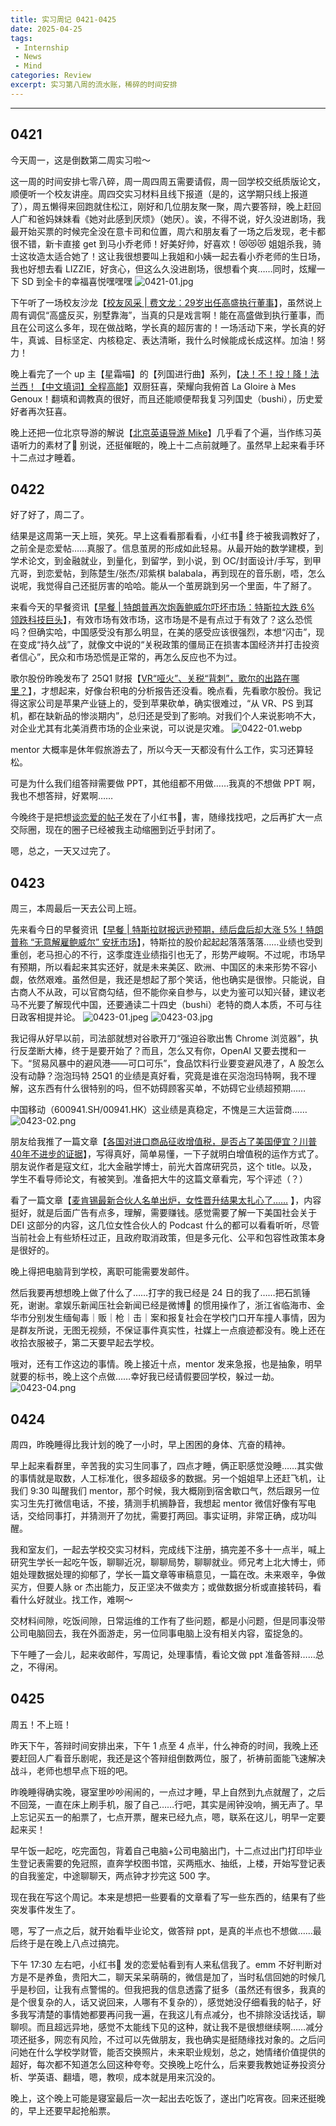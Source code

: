 ```yaml
---
title: 实习周记 0421-0425
date: 2025-04-25
tags: 
 - Internship
 - News
 - Mind
categories: Review
excerpt: 实习第八周的流水账，稀碎的时间安排
---
```


---


## 0421
今天周一，这是倒数第二周实习啦～

这一周的时间安排七零八碎，周一周四周五需要请假，周一回学校交纸质版论文，顺便听一个校友讲座。周四交实习材料且线下报道（是的，这学期只线上报道了），周五懒得来回跑就住松江，刚好和几位朋友聚一聚，周六要答辩，晚上赶回人广和爸妈妹妹看《她对此感到厌烦》（她厌）。诶，不得不说，好久没进剧场，我最开始买票的时候完全没在意卡司和位置，周六和朋友看了一场之后发现，老卡都很不错，新卡直接 get 到马小乔老师！好美好帅，好喜欢！😻😻😻 姐姐杀我，骑士这妆造太适合她了！这让我很想要叫上我姐和小姨一起去看小乔老师的生日场，我也好想去看 LIZZIE，好贪心，但这么久没进剧场，很想看个爽……同时，炫耀一下 SD 到全卡的幸福喜悦嘿嘿嘿
![0421-01.jpg](/images/0421-01.jpg)


下午听了一场校友沙龙【[校友风采 | 费文龙：29岁出任高盛执行董事](https://mp.weixin.qq.com/s/xv-K9t4bek-6MTT2oJW-Qg)】，虽然说上周有调侃“高盛反买，别墅靠海”，当真的只是戏言啊！能在高盛做到执行董事，而且在公司这么多年，现在做战略，学长真的超厉害的！一场活动下来，学长真的好牛，真诚、目标坚定、内核稳定、表达清晰，我什么时候能成长成这样。加油！努力！

晚上看完了一个 up 主【星霜喵】的【列国进行曲】系列，【[决！不！投！降！法兰西！【中文填词】全程高能](https://www.bilibili.com/video/BV1q2BLY3EZf?spmid=main.my-history-search-result.option-more.0)】双厨狂喜，荣耀向我俯首 La Gloire à Mes Genoux！翻填和调教真的很好，而且还能顺便帮我复习列国史（bushi），历史爱好者再次狂喜。

晚上还把一位北京导游的解说【[北京英语导游 Mike](https://www.xiaohongshu.com/user/profile/5a81076b4eacab46bef51618?xsec_token=YB6qm9hp4l1QSe2yBkRIvmvByfTs0L3LfajagR_N-nfjU=&xsec_source=app_share&xhsshare=CopyLink&appuid=62ce6b2b00000000020004ef&apptime=1745286090&share_id=29e258173f214c76b75f4b79e51d7827)】几乎看了个遍，当作练习英语听力的素材了🤣 别说，还挺催眠的，晚上十二点前就睡了。虽然早上起来看手环十二点过才睡着。


## 0422
好了好了，周二了。

结果是这周第一天上班，笑死。早上这看看那看看，小红书🍠 终于被我调教好了，之前全是恋爱帖……真服了。信息茧房的形成如此轻易。从最开始的数学建模，到学术论文，到金融就业，到量化，到留学，到小说，到 OC/封面设计/手写，到甲亢哥，到恋爱帖，到陈楚生/张杰/邓紫棋 balabala，再到现在的音乐剧，唔，怎么说呢，我觉得自己还挺厉害的哈哈。能从一个茧房跳到另一个里面，牛了掰了。

来看今天的早餐资讯【[早餐 | 特朗普再次炮轰鲍威尔吓坏市场：特斯拉大跌 6% 领跌科技巨头](https://longportapp.cn/zh-CN/news/236856480?locale=zh-CN&channel=n236856480&invite-code=P2EGM8&app_id=longbridge)】，有效市场有效市场，这市场是不是有点过于有效了？这么恐慌吗？但确实哈，中国感受没有那么明显，在美的感受应该很强烈，本想“闪击”，现在变成“持久战”了，就像文中说的“关税政策的僵局正在损害本国经济并打击投资者信心”，民众和市场恐慌是正常的，再怎么反应也不为过。

歌尔股份昨晚发布了 25Q1 财报【[VR“哑火”、关税“背刺”，歌尔的出路在哪里？]()】，才想起来，好像台积电的分析报告还没看。晚点看，先看歌尔股份。我记得这家公司是苹果产业链上的，受到苹果砍单，确实很难过，“从 VR、PS 到耳机，都在缺新品的惨淡期内”，总归还是受到了影响。对我们个人来说影响不大，对企业尤其有北美消费市场的企业来说，可以说是灾难。
![0422-01.webp](/images/0422-01.webp)

mentor 大概率是休年假旅游去了，所以今天一天都没有什么工作，实习还算轻松。

可是为什么我们组答辩需要做 PPT，其他组都不用做……我真的不想做 PPT 啊，我也不想答辩，好累啊……

今晚终于是把想[谈恋爱的帖子](http://xhslink.com/a/Wcy5ImobYpSab)发在了小红书🍠，害，随缘找找吧，之后再扩大一点交际圈，现在的圈子已经被我主动缩圈到近乎封闭了。

嗯，总之，一天又过完了。


## 0423
周三，本周最后一天去公司上班。

先来看今日的早餐资讯【[早餐 | 特斯拉财报远逊预期，绩后盘后却大涨 5%！特朗普称 “无意解雇鲍威尔” 安抚市场](https://longportapp.cn/zh-CN/news/237054042?locale=zh-CN&channel=n237054042&invite-code=P2EGM8&app_id=longbridge)】，特斯拉的股价起起起落落落落……业绩也受到重创，老马担心的不行，这季度连业绩指引也无了，形势严峻啊。不过呢，市场早有预期，所以看起来其实还好，就是未来美区、欧洲、中国区的未来形势不容小觑，依然艰难。虽然但是，我还是想起了那个笑话，他也确实是很惨。只能说，自古商人不从政，可以官商勾结，但不能你亲自参与，以史为鉴可以知兴替，建议老马不光要了解现代中国，还要通读二十四史（bushi）老特的商人本质，不可与往日政客相提并论。
![0423-01.jpeg](/images/0423-01.jpeg)
![0423-03.jpg](/images/0423-03.jpg)


我记得从好早以前，司法部就想对谷歌开刀“强迫谷歌出售 Chrome 浏览器”，执行反垄断大棒，终于是要开始了？而且，怎么又有你，OpenAI 又要去搅和一下。“贸易风暴中的避风港——可口可乐”，食品饮料行业要变避风港了，A 股怎么没有动静？泡泡玛特 25Q1 的业绩是真好看，究竟是谁在买泡泡玛特啊，我不理解，这东西有什么很特别的吗，但不妨碍顾客买单，不妨碍它业绩超预期……

中国移动（600941.SH/00941.HK）这业绩是真稳定，不愧是三大运营商……
![0423-02.png](/images/0423-02.png)


朋友给我推了一篇文章【[各国对进口商品征收增值税，是否占了美国便宜？川普40年不进步的证据](https://mp.weixin.qq.com/s/bzhfMa-zBOf8ag6Bv96IBg)】，写得真好，简单易懂，一下子就明白增值税的运作方式了。朋友说作者是寇文红，北大金融学博士，前光大首席研究员，这个 title。以及，学生不看导师论文，有被笑到。准备把大牛的这篇文章看完，写个评述（？）

看了一篇文章【[麦肯锡最新合伙人名单出炉，女性晋升结果太扎心了……](https://mp.weixin.qq.com/s/p8V74oHJBS-61Lt8V9ri-g) 】，内容挺好，就是后面广告有点多，理解，需要赚钱。感觉需要了解一下美国社会关于 DEI 这部分的内容，这几位女性合伙人的 Podcast 什么的都可以看看听听，尽管当前社会上有些矫枉过正，且政府取消政策，但是多元化、公平和包容性政策本身是很好的。

晚上得把电脑背到学校，离职可能需要发邮件。

然后我要再想想晚上做了什么了……打字的我已经是 24 日的我了……把石凯锤死，谢谢。拿娱乐新闻压社会新闻已经是微博🧣 的惯用操作了，浙江省临海市、金华市分别发生缅甸毒｜贩｜枪｜击｜案和报复社会在学校门口开车撞人事情，因为是群友所说，无图无视频，不保证事件真实性，社媒上一点痕迹都没有。晚上还在收拾衣服被子，第二天要早起去学校。

哦对，还有工作这边的事情。晚上接近十点，mentor 发来急报，也是抽象，明早就要的标书，晚上这个点做……幸好我已经请假要回学校，躲过一劫。
![0423-04.png](/images/0423-04.png)


## 0424
周四，昨晚睡得比我计划的晚了一小时，早上困困的身体、亢奋的精神。

早上起来看群里，辛苦我的实习生同事了，四点才睡，俩正职感觉没睡……其实做的事情就是取数，人工标准化，很多超级多的数据。另一个姐姐早上还赶飞机，让我们 9:30 叫醒我们 mentor，那个时候，我大概刚到宿舍歇口气，然后跟另一位实习生先打微信电话，不接，猜测手机搁静音，我想起 mentor 微信好像有写电话，交给同事打，并猜测开了勿扰，需要打两回。事实证明，非常正确，成功叫醒。

我和室友们，一起去学校交实习材料，完成线下注册，搞完差不多十一点半，喊上研究生学长一起吃午饭，聊聊近况，聊聊局势，聊聊就业。师兄考上北大博士，师姐处理数据处理的抑郁了，学长一篇文章等审稿意见，一篇在改。未来艰辛，争做买方，但要人脉 or 杰出能力，反正坚决不做卖方；或做数据分析或直接转码，看看什么好就业。找工作，难啊～

交材料间隙，吃饭间隙，日常运维的工作有了些问题，都是小问题，但是同事没带公司电脑回去，我在外面游走，另一位同事电脑上没有相关内容，蛮捉急的。

下午睡了一会儿，起来收邮件，写周记，处理事情，看论文做 ppt 准备答辩……总之，不得闲。


## 0425
周五！不上班！

昨天下午，答辩时间安排出来，下午 1 点至 4 点半，什么神奇的时间，我晚上还要赶回人广看音乐剧呢，我还是这个答辩组倒数两位，服了，祈祷前面能飞速解决战斗，老师也想早点下班的吧。

昨晚睡得确实晚，寝室里吵吵闹闹的，一点过才睡，早上自然到九点就醒了，之后不回笼，一直在床上刷手机，服了自己……行吧，其实是闹钟没响，搁无声了。早上忘记买五一的船票了，七点开票，醒来已经九点，嗯，联系在这儿，明早一定要起来买！

早午饭一起吃，吃完面包，背着自己电脑+公司电脑出门，十二点过出门打印毕业生登记表需要的免冠照，直奔学校图书馆，买两瓶水、抽纸，上楼，开始写登记表的自我鉴定，中途聊聊天，两点钟才抄完这 500 字。

现在我在写这个周记。本来是想把一些要看的文章看了写一些东西的，结果有了些突发事件发生了。

嗯，写了一点之后，就开始看毕业论文，做答辩 ppt，是真的半点也不想做……最后终于是在晚上八点过搞完。

下午 17:30 左右吧，小红书🍠 发的恋爱帖看到有人来私信我了。emm 不好判断对方是不是养鱼，贵阳大二，聊天呆呆萌萌的，微信是加了，当时私信回她的时候几乎是秒回，让我有点警惕的。但我把我的信息透露了挺多（虽然还有很多，我真的是个很复杂的人，话又说回来，人哪有不复杂的），感觉她没仔细看我的帖子，好多我写清楚的事情她都要再问我一遍，在我这儿有点减分，也不排除没话找话，聊聊呗。而且超远异地，感觉不太能线下见的这种，就让我不是很想继续啊……减分项还挺多，网恋有风险，不过可以先做朋友，我也确实是挺随缘找对象的。之后问问她在什么学校学财管，能否交换照片，未来职业规划，总之，她情绪价值提供的超好，每次都不知道怎么回这种夸夸。交换晚上吃什么，后来要我教她证券投资分析、学英语、翻墙，嗯，教呗，成本就是用来沉没的。

晚上，这个晚上可能是寝室最后一次一起出去吃饭了，遂出门吃宵夜。回来还挺晚的，早上还要早起抢船票。
